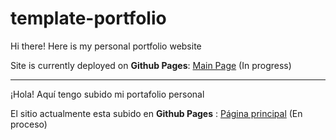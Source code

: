 # template-portfolio

Hi there! Here is my personal portfolio website

Site is currently deployed on **Github Pages**: [Main Page](https://fabianlanocci.github.io/) (In progress)

---

¡Hola! Aquí tengo subido mi portafolio personal

El sitio actualmente esta subido en **Github Pages** : [Página principal](https://fabianlanocci.github.io/) (En proceso)
